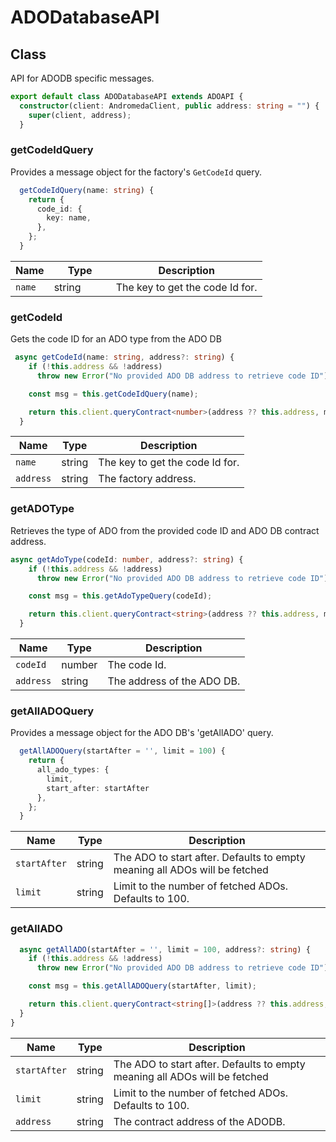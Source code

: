 # ADODatabaseAPI

## Class

API for ADODB specific messages.

```typescript
export default class ADODatabaseAPI extends ADOAPI {
  constructor(client: AndromedaClient, public address: string = "") {
    super(client, address);
  }
```

### getCodeIdQuery

Provides a message object for the factory's `GetCodeId` query.

```typescript
  getCodeIdQuery(name: string) {
    return {
      code_id: {
        key: name,
      },
    };
  }
```

<table><thead><tr><th>Name</th><th width="83">Type</th><th>Description</th></tr></thead><tbody><tr><td><code>name</code></td><td>string</td><td>The key to get the code Id for.</td></tr></tbody></table>

### getCodeId

Gets the code ID for an ADO type from the ADO DB&#x20;

```typescript
 async getCodeId(name: string, address?: string) {
    if (!this.address && !address)
      throw new Error("No provided ADO DB address to retrieve code ID");

    const msg = this.getCodeIdQuery(name);

    return this.client.queryContract<number>(address ?? this.address, msg);
  }
```

| Name      | Type   | Description                     |
| --------- | ------ | ------------------------------- |
| `name`    | string | The key to get the code Id for. |
| `address` | string | The factory address.            |

### getADOType

Retrieves the type of ADO from the provided code ID and ADO DB contract address.

```typescript
async getAdoType(codeId: number, address?: string) {
    if (!this.address && !address)
      throw new Error("No provided ADO DB address to retrieve code ID");

    const msg = this.getAdoTypeQuery(codeId);

    return this.client.queryContract<string>(address ?? this.address, msg);
  }
```

| Name      | Type   | Description                |
| --------- | ------ | -------------------------- |
| `codeId`  | number | The code Id.               |
| `address` | string | The address of the ADO DB. |

### getAllADOQuery

Provides a message object for the ADO DB's 'getAllADO' query.

```typescript
  getAllADOQuery(startAfter = '', limit = 100) {
    return {
      all_ado_types: {
        limit,
        start_after: startAfter
      },
    };
  }
```

| Name         | Type   | Description                                                                |
| ------------ | ------ | -------------------------------------------------------------------------- |
| `startAfter` | string | The ADO to start after. Defaults to empty meaning all ADOs will be fetched |
| `limit`      | string | Limit to the number of fetched ADOs. Defaults to 100.                      |

### getAllADO

```typescript
  async getAllADO(startAfter = '', limit = 100, address?: string) {
    if (!this.address && !address)
      throw new Error("No provided ADO DB address to retrieve code ID");

    const msg = this.getAllADOQuery(startAfter, limit);

    return this.client.queryContract<string[]>(address ?? this.address, msg);
  }
}
```

| Name         | Type   | Description                                                                |
| ------------ | ------ | -------------------------------------------------------------------------- |
| `startAfter` | string | The ADO to start after. Defaults to empty meaning all ADOs will be fetched |
| `limit`      | string | Limit to the number of fetched ADOs. Defaults to 100.                      |
| `address`    | string | The contract address of the ADODB.                                         |
